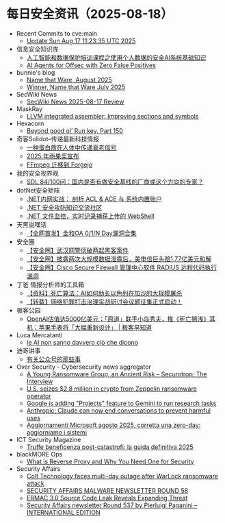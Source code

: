 # 每日安全资讯（2025-08-18）

- Recent Commits to cve:main
  - [Update Sun Aug 17 11:23:35 UTC 2025](https://github.com/trickest/cve/commit/5ea4e0380c57403ae11e5a4ff249e8c81ced5938)
- 信息安全知识库
  - [人工智能和数据保护培训课程之使用个人数据的安全AI系统基础知识](https://vipread.com/library/topic/4011)
  - [AI Agents for Offsec with Zero False Positives](https://vipread.com/library/topic/4012)
- bunnie's blog
  - [Name that Ware, August 2025](https://www.bunniestudios.com/blog/2025/name-that-ware-august-2025/)
  - [Winner, Name that Ware July 2025](https://www.bunniestudios.com/blog/2025/winner-name-that-ware-july-2025/)
- SecWiki News
  - [SecWiki News 2025-08-17 Review](http://www.sec-wiki.com/?2025-08-17)
- MaskRay
  - [LLVM integrated assembler: Improving sections and symbols](https://maskray.me/blog/2025-08-17-llvm-integrated-assembler-improving-sections-and-symbols)
- Hexacorn
  - [Beyond good ol’ Run key, Part 150](https://www.hexacorn.com/blog/2025/08/17/beyond-good-ol-run-key-part-150/)
- 奇客Solidot–传递最新科技情报
  - [一种蛋白质在人体中传递衰老信号](https://www.solidot.org/story?sid=82070)
  - [2025 年雨果奖宣布](https://www.solidot.org/story?sid=82069)
  - [FFmpeg 迁移到 Forgejo](https://www.solidot.org/story?sid=82068)
- 我的安全视界观
  - [SDL 84/100问：国内是否有做安全基线的厂商或这个方向的专家？](https://mp.weixin.qq.com/s?__biz=MzI3Njk2OTIzOQ==&mid=2247487072&idx=1&sn=fdf78bd2335a7a94802ab396f1ab60a8)
- dotNet安全矩阵
  - [.NET内网实战： 剖析 ACL & ACE 与 系统内置账户](https://mp.weixin.qq.com/s?__biz=MzUyOTc3NTQ5MA==&mid=2247500314&idx=1&sn=45bf90d527b6f155ff3ee7ff68b38d45)
  - [.NET 安全攻防知识交流社区](https://mp.weixin.qq.com/s?__biz=MzUyOTc3NTQ5MA==&mid=2247500314&idx=2&sn=737b4b921aa637b68afb508b6ba8ab33)
  - [.NET 文件监控，实时记录捕获上传的 WebShell](https://mp.weixin.qq.com/s?__biz=MzUyOTc3NTQ5MA==&mid=2247500314&idx=3&sn=c023ecc808eb93f17c79fff140d3fbe9)
- 天黑说嘿话
  - [【全网首发】金和OA 0/1/N Day漏洞合集](https://mp.weixin.qq.com/s?__biz=MzI5NTQ5MTAzMA==&mid=2247484572&idx=1&sn=0453587999820ccbd738fdd3cd30bf3d)
- 安全圈
  - [【安全圈】武汉网警侦破两起黑客案件](https://mp.weixin.qq.com/s?__biz=MzIzMzE4NDU1OQ==&mid=2652071217&idx=1&sn=ec91ff3f474a635ee2df3413e02bbb6d)
  - [【安全圈】披露两次大规模数据泄露后，美电信巨头赔1.77亿美元和解](https://mp.weixin.qq.com/s?__biz=MzIzMzE4NDU1OQ==&mid=2652071217&idx=2&sn=bfe35b7a53d00c3fcff96d4b32bce02b)
  - [【安全圈】Cisco Secure Firewall 管理中心软件 RADIUS 远程代码执行漏洞](https://mp.weixin.qq.com/s?__biz=MzIzMzE4NDU1OQ==&mid=2652071217&idx=3&sn=5a8bb9cfe3a4cd7c3f48d25a74aa349e)
- 丁爸 情报分析师的工具箱
  - [【资料】死亡算法：AI如何助长以色列在加沙的大规模屠杀](https://mp.weixin.qq.com/s?__biz=MzI2MTE0NTE3Mw==&mid=2651151596&idx=1&sn=e7e265b3053da3f0ba3c6cf5a3798314)
  - [【转载】网络犯罪打击治理实战研讨会议题征集正式启动！](https://mp.weixin.qq.com/s?__biz=MzI2MTE0NTE3Mw==&mid=2651151596&idx=2&sn=865973f3949072067f9b321e149bbdf0)
- 极客公园
  - [OpenAI估值达5000亿美元；「原道」联手小岛秀夫，推《死亡搁浅》耳机；苹果手表将「大幅重新设计」 | 极客早知道](https://mp.weixin.qq.com/s?__biz=MTMwNDMwODQ0MQ==&mid=2653084941&idx=1&sn=8a2232365ff3c0614dafd74bf4184b7e)
- Luca Mercatanti
  - [le AI non sanno davvero ciò che dicono](https://luca-mercatanti.com/le-ai-non-sanno-davvero-cio-che-dicono/?utm_source=rss&utm_medium=rss&utm_campaign=le-ai-non-sanno-davvero-cio-che-dicono)
- 迪哥讲事
  - [有关公众号的那些事](https://mp.weixin.qq.com/s?__biz=MzIzMTIzNTM0MA==&mid=2247498057&idx=1&sn=a517fae38e32fa55ebc139b5e954f019)
- Over Security - Cybersecurity news aggregator
  - [A Young Ransomware Group, an Ancient Risk – Securotrop: The Interview](https://www.suspectfile.com/a-young-ransomware-group-an-ancient-risk-securotrop-the-interview/)
  - [U.S. seizes $2.8 million in crypto from Zeppelin ransomware operator](https://www.bleepingcomputer.com/news/security/us-seizes-28-million-in-crypto-from-zeppelin-ransomware-operator/)
  - [Google is adding "Projects" feature to Gemini to run research tasks](https://www.bleepingcomputer.com/news/artificial-intelligence/google-is-adding-projects-feature-to-gemini-to-run-research-tasks/)
  - [Anthropic: Claude can now end conversations to prevent harmful uses](https://www.bleepingcomputer.com/news/artificial-intelligence/anthropic-claude-can-now-end-conversations-to-prevent-harmful-uses/)
  - [Aggiornamenti Microsoft agosto 2025, corretta una zero-day: aggiorniamo i sistemi](https://www.cybersecurity360.it/news/aggiornamenti-microsoft-agosto-2025-corretta-una-zero-day-aggiorniamo-i-sistemi/)
- ICT Security Magazine
  - [Truffe beneficenza post-catastrofi: la guida definitiva 2025](https://www.ictsecuritymagazine.com/notizie/truffe-beneficenza/)
- blackMORE Ops
  - [What is Reverse Proxy and Why You Need One for Security](https://www.blackmoreops.com/what-is-reverse-proxy-explained/)
- Security Affairs
  - [Colt Technology faces multi-day outage after WarLock ransomware attack](https://securityaffairs.com/181247/data-breach/colt-technology-faces-multi-day-outage-after-warlock-ransomware-attack.html)
  - [SECURITY AFFAIRS MALWARE NEWSLETTER ROUND 58](https://securityaffairs.com/181233/malware/security-affairs-malware-newsletter-round-58.html)
  - [ERMAC 3.0 Source Code Leak Reveals Expanding Threat](https://securityaffairs.com/181217/uncategorized/ermac-3-0-source-code-leak-reveals-expanding-threat.html)
  - [Security Affairs newsletter Round 537 by Pierluigi Paganini – INTERNATIONAL EDITION](https://securityaffairs.com/181226/breaking-news/security-affairs-newsletter-round-537-by-pierluigi-paganini-international-edition.html)
